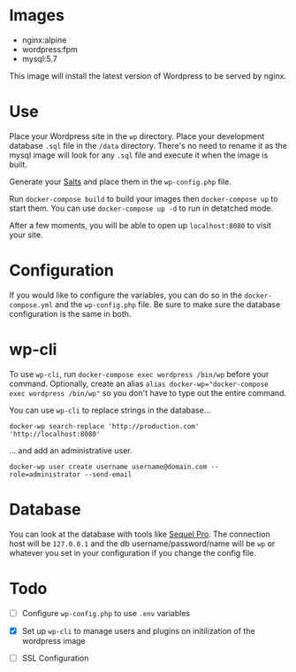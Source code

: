 # Images
- nginx:alpine
- wordpress:fpm
- mysql:5.7

This image will install the latest version of Wordpress to be served by nginx.

# Use
Place your Wordpress site in the `wp` directory. Place your development database
`.sql` file in the `/data` directory. There's no need to rename it as the mysql
image will look for any `.sql` file and execute it when the image is built.

Generate your [Salts](https://api.wordpress.org/secret-key/1.1/salt/) and place
them in the `wp-config.php` file.

Run `docker-compose build` to build your images then `docker-compose up` to
start them. You can use `docker-compose up -d` to run in detatched mode.

After a few moments, you will be able to open up `localhost:8080` to visit your
site.

# Configuration
If you would like to configure the variables, you can do so in the
`docker-compose.yml` and the `wp-config.php` file. Be sure to make sure the
database configuration is the same in both.

# wp-cli
To use `wp-cli`, run `docker-compose exec wordpress /bin/wp` before your
command. Optionally, create an alias `alias docker-wp="docker-compose exec wordpress /bin/wp"`
so you don't have to type out the entire command.

You can use `wp-cli` to replace strings in the database...
```
docker-wp search-replace 'http://production.com' 'http://localhost:8080'
```

... and add an administrative user.
```
docker-wp user create username username@domain.com --role=administrator --send-email
```

# Database
You can look at the database with tools like
[Sequel Pro](https://www.sequelpro.com/). The connection host will be
`127.0.0.1` and the db username/password/name will be `wp` or whatever you set
in your configuration if you change the config file.

# Todo
- [ ] Configure `wp-config.php` to use `.env` variables
- [x] Set up `wp-cli` to manage users and plugins on initilization of the wordpress image
- [ ] SSL Configuration

